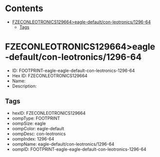 



Contents
========

* [FZECONLEOTRONICS129664>eagle-default/con-leotronics/1296-64](#fzeconleotronics129664eagle-defaultcon-leotronics1296-64)
	* [Tags](#tags)

# FZECONLEOTRONICS129664>eagle-default/con-leotronics/1296-64

- ID: FOOTPRINT-eagle-eagle-default-con-leotronics-1296-64
- Hex ID: FZECONLEOTRONICS129664
- Name: 
- Description: 

## Tags

- hexID: FZECONLEOTRONICS129664
- oompType: FOOTPRINT
- oompSize: eagle
- oompColor: eagle-default
- oompDesc: con-leotronics
- oompIndex: 1296-64
- oompName: eagle-default/con-leotronics/1296-64
- oompID: FOOTPRINT-eagle-eagle-default-con-leotronics-1296-64
